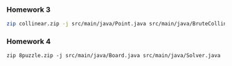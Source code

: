 ### Homework 3
```bash
zip collinear.zip -j src/main/java/Point.java src/main/java/BruteCollinearPoints.java src/main/java/FastCollinearPoints.java
```

### Homework 4
```
zip 8puzzle.zip -j src/main/java/Board.java src/main/java/Solver.java
```
